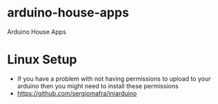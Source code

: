 # arduino-house-apps
Arduino House Apps

# Linux Setup
  * If you have a problem with not having permissions to upload to your arduino then you might need to install these permissions
  * https://github.com/sergiomafra/iniarduino
